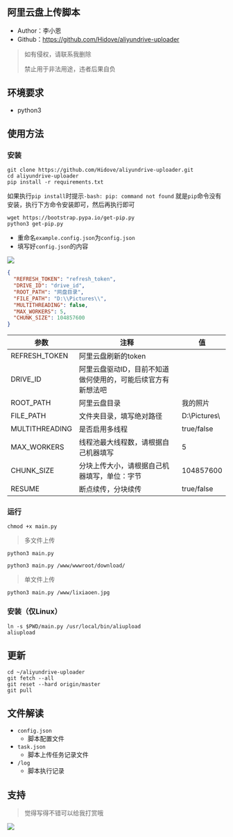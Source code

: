 ## 阿里云盘上传脚本

* Author：李小恩
* Github：https://github.com/Hidove/aliyundrive-uploader

> 如有侵权，请联系我删除
> 
> 禁止用于非法用途，违者后果自负

## 环境要求
* python3

## 使用方法
### 安装
```shell
git clone https://github.com/Hidove/aliyundrive-uploader.git
cd aliyundrive-uploader
pip install -r requirements.txt
```

如果执行`pip install`时提示`-bash: pip: command not found`
就是`pip`命令没有安装，执行下方命令安装即可，然后再执行即可

```shell
wget https://bootstrap.pypa.io/get-pip.py
python3 get-pip.py
```

* 重命名`example.config.json`为`config.json`
* 填写好`config.json`的内容

![](https://z3.ax1x.com/2021/03/27/6zB8JA.png)

```json
{
  "REFRESH_TOKEN": "refresh_token",
  "DRIVE_ID": "drive_id",
  "ROOT_PATH": "网盘目录",
  "FILE_PATH": "D:\\Pictures\\",
  "MULTITHREADING": false,
  "MAX_WORKERS": 5,
  "CHUNK_SIZE": 104857600
}
```
| 参数             | 注释                               |   值           |
|-----------------|-----------------------------------|----------------|
| REFRESH_TOKEN  | 阿里云盘刷新的token                  |                |   
| DRIVE_ID       | 阿里云盘驱动ID，目前不知道做何使用的，可能后续官方有新想法吧 ||  
| ROOT_PATH      | 阿里云盘目录                         |    我的照片     |  
| FILE_PATH      | 文件夹目录，填写绝对路径               | D:\\Pictures\\ | 
| MULTITHREADING | 是否启用多线程                       | true/false     |
| MAX_WORKERS    | 线程池最大线程数，请根据自己机器填写     | 5    |  
| CHUNK_SIZE    | 分块上传大小，请根据自己机器填写，单位：字节 | 104857600       |   
|   RESUME      |   断点续传，分块续传                 | true/false       |   


### 运行
```shell
chmod +x main.py
```
> 多文件上传
```shell
python3 main.py
```
```shell
python3 main.py /www/wwwroot/download/
```
> 单文件上传

```shell
python3 main.py /www/lixiaoen.jpg
```

### 安装（仅Linux）
```shell
ln -s $PWD/main.py /usr/local/bin/aliupload
aliupload
```

## 更新
```shell
cd ~/aliyundrive-uploader
git fetch --all 
git reset --hard origin/master 
git pull
```
## 文件解读
* `config.json` 
  * 脚本配置文件
* `task.json`
  * 脚本上传任务记录文件
* `/log`
  * 脚本执行记录

## 支持
> 觉得写得不错可以给我打赏哦

![](https://z3.ax1x.com/2021/03/26/6Xh5ex.md.png)
